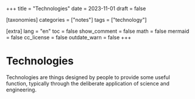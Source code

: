 +++
title = "Technologies"
date = 2023-11-01
draft = false

[taxonomies]
categories = ["notes"]
tags = ["technology"]

[extra]
lang = "en"
toc = false
show_comment = false
math = false
mermaid = false
cc_license = false
outdate_warn = false
+++

# Technologies

Technologies are things designed by people
to provide some useful function, typically through
the deliberate application of science and engineering.
